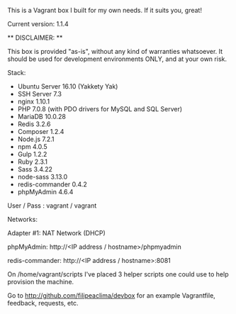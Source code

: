 This is a Vagrant box I built for my own needs. If it suits you, great!

Current version: 1.1.4

** DISCLAIMER: **

This box is provided "as-is", without any kind of warranties whatsoever. It should be used for development environments ONLY, and at your own risk.

Stack:

- Ubuntu Server 16.10 (Yakkety Yak)
- SSH Server 7.3
- nginx 1.10.1
- PHP 7.0.8 (with PDO drivers for MySQL and SQL Server)
- MariaDB 10.0.28
- Redis 3.2.6
- Composer 1.2.4
- Node.js 7.2.1
- npm 4.0.5
- Gulp 1.2.2
- Ruby 2.3.1
- Sass 3.4.22
- node-sass 3.13.0
- redis-commander 0.4.2
- phpMyAdmin 4.6.4

User / Pass : vagrant / vagrant

Networks:

Adapter #1: NAT Network (DHCP)

phpMyAdmin: http://\<IP address / hostname\>/phpmyadmin

redis-commander: http://\<IP address / hostname\>:8081

On /home/vagrant/scripts I've placed 3 helper scripts one could use to help provision the machine.

Go to http://github.com/filipeaclima/devbox for an example Vagrantfile, feedback, requests, etc.
